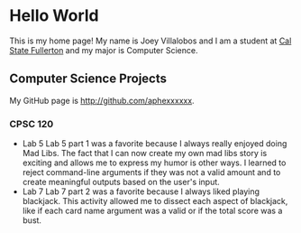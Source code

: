 # Hello World
This is my home page! My name is Joey Villalobos and I am a student at [Cal State Fullerton](http://www.fullerton.edu/) and my major is Computer Science.
## Computer Science Projects
My GitHub page is http://github.com/aphexxxxxx.
### CPSC 120
* Lab 5
    Lab 5 part 1 was a favorite because I always really enjoyed doing Mad Libs. The fact that I can now create my own mad libs story is exciting and allows me to express my humor is other ways. I learned to reject command-line arguments if they was not a valid amount and to create meaningful outputs based on the user's input.
* Lab 7 
    Lab 7 part 2 was a favorite because I always liked playing blackjack. This activity allowed me to dissect each aspect of blackjack, like if each card name argument was a valid or if the total score was a bust.